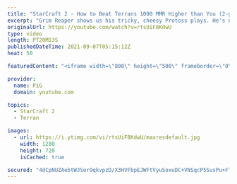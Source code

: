 ```yaml
---
title: "StarCraft 2 - How to Beat Terrans 1000 MMR Higher than You (2-games) | Grim Reaper #21"
excerpt: "Grim Reaper shows us his tricky, cheesy Protoss plays. He's now working on a strat to kill Terrans who are up to 1k MMR higher than him... 🐷 Support PiG: https://www.pigstarcraft.com/support/  The Grim Reaper Playlist: https://www.youtube.com/watch?v=3cLene8nRc8&list=PLFUDU8AOevUcEZxzA83oiBz8LxgwgLeyR"
originalUrl: https://youtube.com/watch?v=rtsUiF8KdwU
type: video
length: PT20M13S
publishedDateTime: 2021-09-07T05:15:12Z
heat: 50

featuredContent: "<iframe width=\"800\" height=\"500\" frameborder=\"0\" src=\"https://www.youtube.com/embed/rtsUiF8KdwU\" allow=\"accelerometer; autoplay; encrypted-media; gyroscope; picture-in-picture\" allowfullscreen></iframe>"

provider:
  name: PiG
  domain: youtube.com

topics:
  - StarCraft 2
  - Terran

images:
  - url: https://i.ytimg.com/vi/rtsUiF8KdwU/maxresdefault.jpg
    width: 1280
    height: 720
    isCached: true

secured: "4dCpNUZAebtWJSer9qkvpzD/X3HVFbpEJWFtVyuSoxuDC+VNSqcP5SusPu+FT5cRqLzPhGsJ4+/f/O7Cs8qtrZizfvA7OnVkxhv+CR9V4hEfUCV70wNQjLHM/ue4hNqOEUSvHKGd9wN/HQfUxFd0WB+NAMD34d9z6b03eAlNAZTD3aMbHiRgNPrgrerkJIou74wQdIAZE/nIaQ0H8tBYqVnqdDZUl1zgdEmJK7lse8von/tL0lt7n9EPbT5q/UzScAAEHXOMjHj4TZliYSXU8nJMzt073B0g7KcsvkdNCvVPO+IOxfD639pgQuj9fU2Kh6Urd2I/g1iScALjBW4ajCV4C+S3+A3ibYtpyrveFKg0hnBSv5R0R3gJDUpbwMJQ9DwQu7fY7wOgei5Z4lUpwdQen8sle/FfGcZPDYCi76E=;j64eWXokh7BzGmSPXiRaOA=="
---
```


